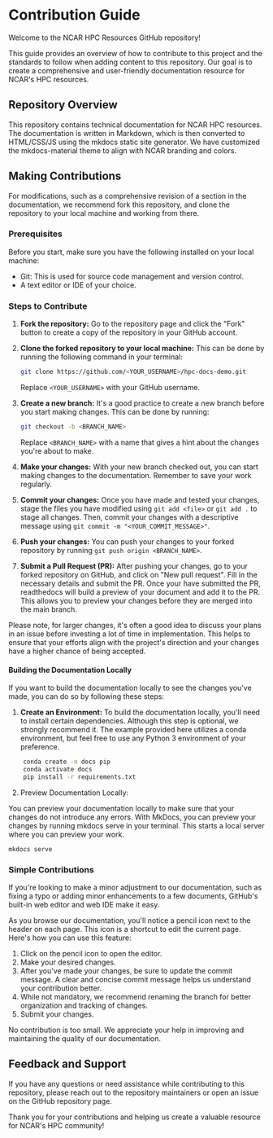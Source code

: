 # Contribution Guide

Welcome to the NCAR HPC Resources GitHub repository!

This guide provides an overview of how to contribute to this project and the standards to follow when adding content to this repository. Our goal is to create a comprehensive and user-friendly documentation resource for NCAR's HPC resources.

## Repository Overview

This repository contains technical documentation for NCAR HPC resources. The documentation is written in Markdown, which is then converted to HTML/CSS/JS using the mkdocs static site generator. We have customized the mkdocs-material theme to align with NCAR branding and colors.


## Making Contributions

For modifications, such as a comprehensive revision of a section in the documentation, we recommend fork this repository, and clone the repository to your local machine and working from there.

### Prerequisites

Before you start, make sure you have the following installed on your local machine:

- Git: This is used for source code management and version control.
- A text editor or IDE of your choice.

### Steps to Contribute

1. **Fork the repository:** Go to the repository page and click the "Fork" button to create a copy of the repository in your GitHub account.

2. **Clone the forked repository to your local machine:** This can be done by running the following command in your terminal:
    ```bash
    git clone https://github.com/<YOUR_USERNAME>/hpc-docs-demo.git
    ```
    Replace `<YOUR_USERNAME>` with your GitHub username.

3. **Create a new branch:** It's a good practice to create a new branch before you start making changes. This can be done by running:
    ```bash
    git checkout -b <BRANCH_NAME>
    ```
    Replace `<BRANCH_NAME>` with a name that gives a hint about the changes you're about to make.

4. **Make your changes:** With your new branch checked out, you can start making changes to the documentation. Remember to save your work regularly.

5. **Commit your changes:** Once you have made and tested your changes, stage the files you have modified using `git add <file>` or `git add .` to stage all changes. Then, commit your changes with a descriptive message using `git commit -m "<YOUR_COMMIT_MESSAGE>"`.

6. **Push your changes:** You can push your changes to your forked repository by running `git push origin <BRANCH_NAME>`.

7. **Submit a Pull Request (PR):** After pushing your changes, go to your forked repository on GitHub, and click on "New pull request". Fill in the necessary details and submit the PR. Once your have submitted the PR, readthedocs will build a preview of your document and add it to the PR. This allows you to preview your changes before they are merged into the main branch.

Please note, for larger changes, it's often a good idea to discuss your plans in an issue before investing a lot of time in implementation. This helps to ensure that your efforts align with the project's direction and your changes have a higher chance of being accepted.

#### Building the Documentation Locally
If you want to build the documentation locally to see the changes you've made, you can do so by following these steps:

1. **Create an Environment:**
To build the documentation locally, you'll need to install certain dependencies. Although this step is optional, we strongly recommend it. The example provided here utilizes a conda environment, but feel free to use any Python 3 environment of your preference.

```sh
    conda create -n docs pip
    conda activate docs
    pip install -r requirements.txt
```
2. Preview Documentation Locally:

You can preview your documentation locally to make sure that your changes do not introduce any errors. With MkDocs, you can preview your changes by running mkdocs serve in your terminal. This starts a local server where you can preview your work.

```
mkdocs serve
```

### Simple Contributions

If you're looking to make a minor adjustment to our documentation, such as fixing a typo or adding minor enhancements to a few documents, GitHub's built-in web editor and web IDE make it easy.

As you browse our documentation, you'll notice a pencil icon next to the header on each page. This icon is a shortcut to edit the current page. Here's how you can use this feature:

1. Click on the pencil icon to open the editor.
2. Make your desired changes.
3. After you've made your changes, be sure to update the commit message. A clear and concise commit message helps us understand your contribution better.
4. While not mandatory, we recommend renaming the branch for better organization and tracking of changes.
5. Submit your changes.

No contribution is too small. We appreciate your help in improving and maintaining the quality of our documentation.


## Feedback and Support

If you have any questions or need assistance while contributing to this repository, please reach out to the repository maintainers or open an issue on the GitHub repository page.

Thank you for your contributions and helping us create a valuable resource for NCAR's HPC community!

